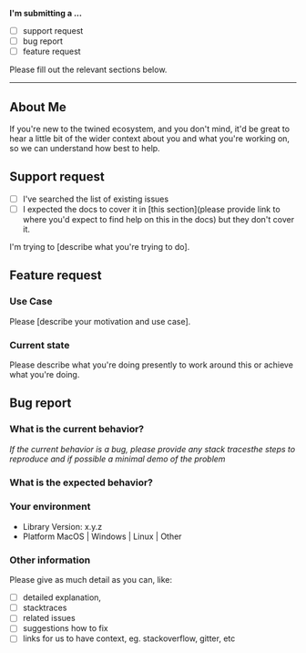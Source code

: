 
**I'm submitting a ...**
  - [ ] support request
  - [ ] bug report
  - [ ] feature request
  
Please fill out the relevant sections below.

---

## About Me

If you're new to the twined ecosystem, and you don't mind, it'd be great to hear a little bit of the wider context about
you and what you're working on, so we can understand how best to help.



## Support request

- [ ] I've searched the list of existing issues
- [ ] I expected the docs to cover it in [this section](please provide link to where you'd expect to find help on this in the docs) but they don't cover it.

I'm trying to [describe what you're trying to do].



## Feature request
 
### Use Case

Please [describe your motivation and use case].

### Current state

Please describe what you're doing presently to work around this or achieve what you're doing.


 
## Bug report

### What is the current behavior?

*If the current behavior is a bug, please provide any stack tracesthe steps to reproduce and if possible a minimal demo of the problem*

### What is the expected behavior?

### Your environment
  
  - Library Version: x.y.z
  - Platform MacOS | Windows | Linux | Other

### Other information
 
Please give as much detail as you can, like:

- [ ] detailed explanation,
- [ ] stacktraces
- [ ] related issues
- [ ] suggestions how to fix
- [ ] links for us to have context, eg. stackoverflow, gitter, etc